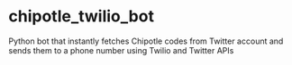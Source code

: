 # chipotle_twilio_bot

Python bot that instantly fetches Chipotle codes from Twitter account and sends them to a phone number using Twilio and Twitter APIs
